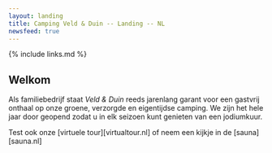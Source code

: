```yaml
---
layout: landing
title: Camping Veld & Duin -- Landing -- NL
newsfeed: true
---
```

{% include links.md %}

## Welkom

Als familiebedrijf staat *Veld & Duin* reeds jarenlang garant voor een gastvrij onthaal op onze groene, verzorgde en eigentijdse camping.
We zijn het hele jaar door geopend zodat u in elk seizoen kunt genieten van een jodiumkuur.

Test ook onze [virtuele tour][virtualtour.nl] of neem een kijkje in de [sauna][sauna.nl]